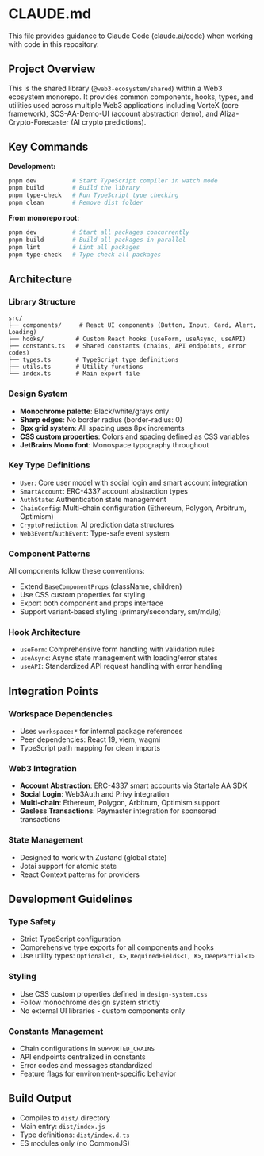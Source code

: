 # CLAUDE.md

This file provides guidance to Claude Code (claude.ai/code) when working with code in this repository.

## Project Overview

This is the shared library (`@web3-ecosystem/shared`) within a Web3 ecosystem monorepo. It provides common components, hooks, types, and utilities used across multiple Web3 applications including VorteX (core framework), SCS-AA-Demo-UI (account abstraction demo), and Aliza-Crypto-Forecaster (AI crypto predictions).

## Key Commands

**Development:**
```bash
pnpm dev          # Start TypeScript compiler in watch mode
pnpm build        # Build the library 
pnpm type-check   # Run TypeScript type checking
pnpm clean        # Remove dist folder
```

**From monorepo root:**
```bash
pnpm dev          # Start all packages concurrently
pnpm build        # Build all packages in parallel
pnpm lint         # Lint all packages
pnpm type-check   # Type check all packages
```

## Architecture

### Library Structure
```
src/
├── components/     # React UI components (Button, Input, Card, Alert, Loading)
├── hooks/         # Custom React hooks (useForm, useAsync, useAPI)
├── constants.ts   # Shared constants (chains, API endpoints, error codes)
├── types.ts       # TypeScript type definitions
├── utils.ts       # Utility functions
└── index.ts       # Main export file
```

### Design System
- **Monochrome palette**: Black/white/grays only
- **Sharp edges**: No border radius (border-radius: 0)
- **8px grid system**: All spacing uses 8px increments
- **CSS custom properties**: Colors and spacing defined as CSS variables
- **JetBrains Mono font**: Monospace typography throughout

### Key Type Definitions
- `User`: Core user model with social login and smart account integration
- `SmartAccount`: ERC-4337 account abstraction types
- `AuthState`: Authentication state management
- `ChainConfig`: Multi-chain configuration (Ethereum, Polygon, Arbitrum, Optimism)
- `CryptoPrediction`: AI prediction data structures
- `Web3Event`/`AuthEvent`: Type-safe event system

### Component Patterns
All components follow these conventions:
- Extend `BaseComponentProps` (className, children)
- Use CSS custom properties for styling
- Export both component and props interface
- Support variant-based styling (primary/secondary, sm/md/lg)

### Hook Architecture
- `useForm`: Comprehensive form handling with validation rules
- `useAsync`: Async state management with loading/error states  
- `useAPI`: Standardized API request handling with error handling

## Integration Points

### Workspace Dependencies
- Uses `workspace:*` for internal package references
- Peer dependencies: React 19, viem, wagmi
- TypeScript path mapping for clean imports

### Web3 Integration
- **Account Abstraction**: ERC-4337 smart accounts via Startale AA SDK
- **Social Login**: Web3Auth and Privy integration
- **Multi-chain**: Ethereum, Polygon, Arbitrum, Optimism support
- **Gasless Transactions**: Paymaster integration for sponsored transactions

### State Management
- Designed to work with Zustand (global state)
- Jotai support for atomic state
- React Context patterns for providers

## Development Guidelines

### Type Safety
- Strict TypeScript configuration
- Comprehensive type exports for all components and hooks
- Use utility types: `Optional<T, K>`, `RequiredFields<T, K>`, `DeepPartial<T>`

### Styling
- Use CSS custom properties defined in `design-system.css`
- Follow monochrome design system strictly
- No external UI libraries - custom components only

### Constants Management
- Chain configurations in `SUPPORTED_CHAINS`
- API endpoints centralized in constants
- Error codes and messages standardized
- Feature flags for environment-specific behavior

## Build Output
- Compiles to `dist/` directory
- Main entry: `dist/index.js`
- Type definitions: `dist/index.d.ts`
- ES modules only (no CommonJS)